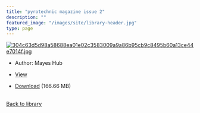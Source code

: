 ```yaml
---
title: "pyrotechnic magazine issue 2"
description: ""
featured_image: "/images/site/library-header.jpg"
type: page
---
```


<a href="https://drive.google.com/file/d/14Yh0_YAzQBi4fxZ-PjEzyy_J8YJ8I0Dr/view" target="_blank">![304c63d5d98a58688ea01e02c3583009a9a86b95cb9c8495b60a13ce44e7014f.jpg](/images/library/304c63d5d98a58688ea01e02c3583009a9a86b95cb9c8495b60a13ce44e7014f.jpg)</a>
* Author: Mayes Hub
* <a href="https://drive.google.com/file/d/14Yh0_YAzQBi4fxZ-PjEzyy_J8YJ8I0Dr/view" target="_blank">View</a>

* [Download](https://drive.google.com/uc?export=download&id=14Yh0_YAzQBi4fxZ-PjEzyy_J8YJ8I0Dr) (166.66 MB)

<br />[Back to library](/library/)
